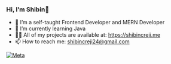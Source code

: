 ###  Hi, I’m Shibin👋

- 👀 I’m a self-taught Frontend Developer and MERN Developer
- 🌱 I’m currently learning Java
- 👨‍💻 All of my projects are available at: https://shibincreji.me
- 📫 How to reach me: shibincreji24@gmail.com

<a href='https://www.credly.com/badges/25cd0499-8e5f-4219-a908-4ab5319847ee/public_url' target="_blank"><img alt='Meta' src='https://img.shields.io/badge/Meta_FrontEnd Developer-100000?style=flat&logo=Meta&logoColor=005EDE&labelColor=FFFAFA&color=733278'/></a>





